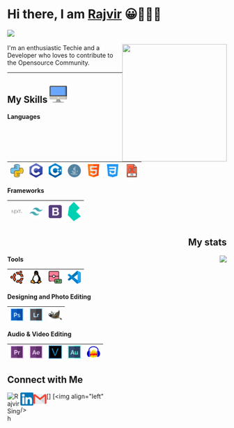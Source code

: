 
<h1>Hi there, I am <a href="https://ItzRajvirSingh.github.io" target="_blank">Rajvir</a> 😀🙋🏽‍♂️</h1> 

![](https://visitor-badge.glitch.me/badge?page_id=ItzRajvirSingh) 

<img align='right' src="https://media.giphy.com/media/v1.Y2lkPTc5MGI3NjExcWh4bzRldTVkeG0xem5kZ2tydnJlbW9tc3FpZ2t1aWV1NHhxbWhvcSZlcD12MV9pbnRlcm5hbF9naWZfYnlfaWQmY3Q9Zw/QDjpIL6oNCVZ4qzGs7/giphy.gif" height ="270" width="240">


I'm an enthusiastic Techie and a Developer who loves to contribute to the Opensource Community. 

---

 ## My Skills <img alt="Computer" width="40px" src="/Assets/desktop.png"/>

 **Languages**
 
 <img alt="Python" width="30px" src="/Assets/python.png"/>|<img alt="C" width="30px" src="/Assets/c-programming.png"/>|<img alt="C++" width="30px" src="/Assets/c++.png"/>|<img alt="Java" width="30px" src="/Assets/java.png"/>|<img alt="HTML" width="30px" src="/Assets/html.png"/>|<img alt="CSS" width="30px" src="/Assets/css-3.png"/>|<img alt="JavaScript" width="30px" src="/Assets/javascript.png"/>
 |--|--|--|--|--|--|--|
 
 **Frameworks**
 
 <img alt="nextjs" width="30px" src="/Assets/next.png"/>|<img alt="tailwindcss" width="30px" src="/Assets/tailwindcss-icon.svg"/>|<img alt="Bootstrap" width="30px" src="/Assets/bootstrap-logo.png"/>|<img alt="Bulma" width="30px" src="/Assets/bulma.svg"/>
 |--|--|--|--|


<h2 align='right'>  My stats </h2>
<img align='right' src="https://github-readme-stats.vercel.app/api?username=ItzRajvirSingh&show_icons=true&theme=radical" >
 
 **Tools**
 
 <img alt="Ubuntu" width="30px" src="/Assets/ubuntu.png"/>|<img alt="Linux" width="30px" src="/Assets/linux.png"/>|<img alt="Git" width="30px" src="/Assets/git.png"/>|<img alt="VSCode" width="30px" src="/Assets/vscode.png"/>|
 |--|--|--|--|
 
 **Designing and Photo Editing**
 
<img alt="Adobe Photoshop" width="30px" src="/Assets/photoshop.png"/>|<img alt="Adobe Lightroom" width="30px" src="/Assets/lightroom.png"/>|<img alt="Gimp" width="30px" src="/Assets/gimp-icon.svg"/>
 |--|--|--|

**Audio & Video Editing**

<img alt="Adobe Premiere Pro" width="30px" src="/Assets/premier.png"/>|<img alt="Adobe After Effects" width="30px" src="/Assets/after-effects.png"/>|<img alt="Sony Vegas" width="30px" src="/Assets/vegas.png"/>|<img alt="Adobe Audition" width="30px" src="/Assets/audition.png"/>|<img alt="Audacity" width="30px" src="/Assets/Audacity_Logo_nofilter.svg"/>
|--|--|--|--|--|

 **Connect with Me**
---
[<img align="left" alt="Rajvir Singh" width="30px" src="https://ItzRajvirSingh.github.io/assets/images/logo.png" />]  [<img align="left" alt="LinkedIn - Rajvir Singh" width="30px" src="/Assets/linkedin.png" />](https://www.linkedin.com/in/rajvir) [<img align="left"  [<img align="left" alt="Email -Rajvir Singh" width="30px" src="/Assets/gmail.png" />](mailto:itzrajviir@gmail.com)



<picture>
  <source
    srcset="https://github-readme-stats.vercel.app/api?username=ItzRajvirSingh&show_icons=true&theme=radical"
    media="(prefers-color-scheme: radical)"
  />
  <source
 
  />
